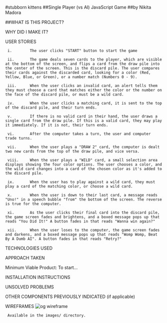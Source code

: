 #stubborn kittens
##Single Player (vs AI) JavaScript Game
##by Nikita Madora

##WHAT IS THIS PROJECT?


WHY DID I MAKE IT?


USER STORIES


     i.        The user clicks "START" button to start the game

     ii.       The game deals seven cards to the player, which are visible at the bottom of the screen, and flips a card from the draw pile into the center of the screen. This is the discard pile. The user compares their cards against the discarded card, looking for a color (Red, Yellow, Blue, or Green), or a number match (Numbers 0 - 9).

     iii.      When the user clicks an invalid card, an alert tells them they must choose a card that matches either the color or the number on the face of the discard pile, or must be a wild card.

     iv.       When the user clicks a matching card, it is sent to the top of the discard pile, and their turn ends.

     v.        If there is no valid card in their hand, the user draws a single card from the draw pile. If this is a valid card, they may play it immediately. If it is not, their turn ends.

     vi.       After the computer takes a turn, the user and computer trade turns.

     vii.      When the user plays a "DRAW 2" card, the computer is dealt two new cards from the top of the draw pile, and vice versa.

     viii.     When the user plays a "WILD" card, a small selection area displays showing the four color options. The user chooses a color, and the wild card changes into a card of the chosen color as it's added to the discard pile.

     ix.       When the user has to play against a wild card, they must play a card of the matching color, or choose a wild card.

     x.        When the user is down to their last card, a message reads "Uno!" in a speech bubble "from" the bottom of the screen. The reverse is true for the computer.

     xi.       As the user clicks their final card into the discard pile, the game screen fades and brightens, and a boxed message pops up that reads "You Did It!" A button fades in that reads "Wanna win again?"

     xii.      When the user loses to the computer, the game screen fades and darkens, and a boxed message pops up that reads "Womp Womp, Beat By A Dumb AI". A button fades in that reads "Retry?"


TECHNOLOGIES USED




APPROACH TAKEN

Minimum Viable Product:
To start...


INSTALLATION INSTRUCTIONS



UNSOLVED PROBLEMS



OTHER COMPONENTS PREVIOUSLY INDICATED (if applicable)


WIREFRAMES
![og wireframe](https://github.com/nikitamadora/stubborn-kittens/blob/master/assets/uno-wireframe.jpg)

     Available in the images/ directory.
